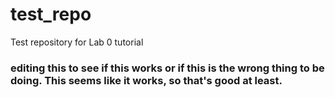 # test_repo
Test repository for Lab 0 tutorial

### editing this to see if this works or if this is the wrong thing to be doing. This seems like it works, so that's good at least. 